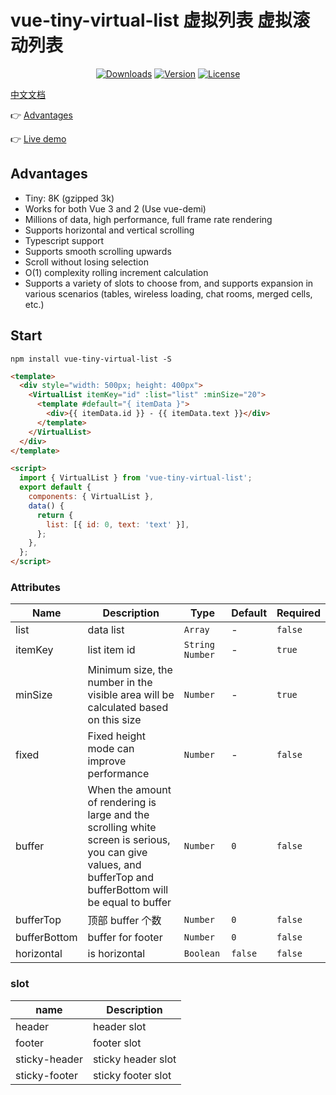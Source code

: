 # vue-tiny-virtual-list 虚拟列表 虚拟滚动列表

<p align="center">
  <a href="https://npmcharts.com/compare/vue-tiny-virtual-list?minimal=true"><img src="https://img.shields.io/npm/dm/vue-tiny-virtual-list.svg?sanitize=true" alt="Downloads"></a>
  <a href="https://www.npmjs.com/package/vue-tiny-virtual-list"><img src="https://img.shields.io/npm/v/vue-tiny-virtual-list.svg?sanitize=true" alt="Version"></a>
  <a href="https://www.npmjs.com/package/vue-tiny-virtual-list"><img src="https://img.shields.io/npm/l/vue-tiny-virtual-list.svg?sanitize=true" alt="License"></a>
</p>

<a href="./README_cn.md" target="_blank">中文文档</a>

👉 <a href="https://d8diegi800.feishu.cn/wiki/MX2Vwn1RWiwUsokjhshcr6sVnNb?from=from_copylink" target="_blank">Advantages</a>

👉 <a href="https://keno-lee.github.io/vue-tiny-virtual-list/" target="_blank">Live demo</a>

## Advantages

- Tiny: 8K (gzipped 3k)
- Works for both Vue 3 and 2 (Use vue-demi)
- Millions of data, high performance, full frame rate rendering
- Supports horizontal and vertical scrolling
- Typescript support
- Supports smooth scrolling upwards
- Scroll without losing selection
- O(1) complexity rolling increment calculation
- Supports a variety of slots to choose from, and supports expansion in various scenarios (tables, wireless loading, chat rooms, merged cells, etc.)

## Start

```shell
npm install vue-tiny-virtual-list -S
```

```html
<template>
  <div style="width: 500px; height: 400px">
    <VirtualList itemKey="id" :list="list" :minSize="20">
      <template #default="{ itemData }">
        <div>{{ itemData.id }} - {{ itemData.text }}</div>
      </template>
    </VirtualList>
  </div>
</template>

<script>
  import { VirtualList } from 'vue-tiny-virtual-list';
  export default {
    components: { VirtualList },
    data() {
      return {
        list: [{ id: 0, text: 'text' }],
      };
    },
  };
</script>
```

### Attributes

| Name         | Description                                                                                                                                                  | Type             | Default | Required |
| ------------ | ------------------------------------------------------------------------------------------------------------------------------------------------------------ | ---------------- | ------- | -------- |
| list         | data list                                                                                                                                                    | `Array`          | -       | `false`  |
| itemKey      | list item id                                                                                                                                                 | `String  Number` | -       | `true`   |
| minSize      | Minimum size, the number in the visible area will be calculated based on this size                                                                           | `Number`         | -       | `true`   |
| fixed        | Fixed height mode can improve performance                                                                                                                    | `Number`         | -       | `false`  |
| buffer       | When the amount of rendering is large and the scrolling white screen is serious, you can give values, and bufferTop and bufferBottom will be equal to buffer | `Number`         | `0`     | `false`  |
| bufferTop    | 顶部 buffer 个数                                                                                                                                             | `Number`         | `0`     | `false`  |
| bufferBottom | buffer for footer                                                                                                                                            | `Number`         | `0`     | `false`  |
| horizontal   | is horizontal                                                                                                                                                | `Boolean`        | `false` | `false`  |

### slot

| name          | Description        |
| ------------- | ------------------ |
| header        | header slot        |
| footer        | footer slot        |
| sticky-header | sticky header slot |
| sticky-footer | sticky footer slot |

